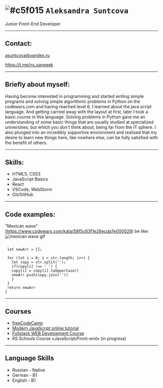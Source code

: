 # ![#c5f015](https://via.placeholder.com/15/c5f015/000000?text=+) `Aleksandra Suntcova`
Junior Front-End Developer
***
## Contact:

asuntcova@yandex.ru


https://t.me/ny_saneeek
***
## Briefly about myself:

Having become interested in programming and started writing simple programs and solving simple algorithmic problems in Python on the codewars.com and having reached level 6, I learned about the java script language. And getting carried away with the layout at first, later I took a basic course in this language. Solving problems in Python gave me an understanding of some basic things that are usually studied at specialized universities, but which you don't think about, being far from the IT sphere. I also plunged into an incredibly supportive environment and realized that my desire to learn new things here, like nowhere else, can be fully satisfied with the benefit of others.
***
## Skills:
* HTML5, CSS3
* JavaScript Basics
* React
* VSCode, WebStorm
* Git/GitHub
***
## Code examples:
"Mexican wave" (https://www.codewars.com/kata/58f5c63f1e26ecda7e000029) be like:
![mexican wave gif](https://c.tenor.com/qyLsxeDaauwAAAAC/busythings-mexican-wave.gif)
 ```function wave(str){
 
  let newArr = [];
  
  for (let i = 0; i < str.length; i++) {
    let copy = str.split('');
    if(copy[i] !== ' ') {
    copy[i] = copy[i].toUpperCase()
    newArr.push(copy.join(''))
    }
  }
  return newArr
}
```
***
## Courses
* [freeCodeCamp](https://www.freecodecamp.org/)
* [Modern JavaScript online tutorial](https://learn.javascript.ru/)
* [Fullstack WEB Development Course](https://www.tel-ran.de/)
* RS Schools Course «JavaScript/Front-end» (in progress)
***
## Language Skills

* Russian - Native
* German - B1
* English - B1
